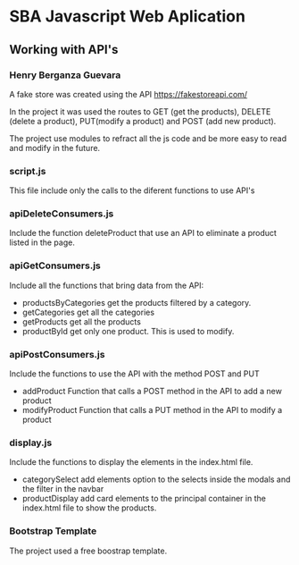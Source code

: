 # SBA Javascript Web Aplication
## Working with API's
### Henry Berganza Guevara

A fake store was created using the API https://fakestoreapi.com/

In the project it was used the routes to GET (get the products), DELETE (delete a product), PUT(modify a product) and POST (add new product).

The project use modules to refract all the js code and be more easy to read and modify in the future.

### script.js
This file include only the calls to the diferent functions to use API's 

### apiDeleteConsumers.js
Include the function deleteProduct that use an API to eliminate a product listed in the page.

### apiGetConsumers.js
Include all the functions that bring data from the API:
- productsByCategories  get the products filtered by a category.
- getCategories get all the categories
- getProducts get all the products
- productById get only one product.  This is used to modify.

### apiPostConsumers.js
Include the functions to use the API with the method POST and PUT
- addProduct  Function that calls a POST method in the API to add a new product
- modifyProduct Function that calls a PUT method in the API to modify a product

### display.js
Include the functions to display the elements in the index.html file.
- categorySelect  add elements option to the selects inside the modals and the filter in the navbar
- productDisplay add card elements to the principal container in the index.html file to show the products.

### Bootstrap Template
The project used a free boostrap template. 
